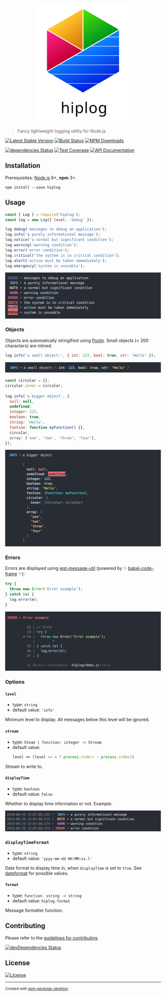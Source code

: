 <h1 align="center">
  <img
    alt="hiplog"
    src="./media/img/header.svg"
    width="300"
  />
</h1>

> Fancy lightweight logging utility for Node.js

[![Latest Stable Version](https://img.shields.io/npm/v/hiplog.svg)](https://www.npmjs.com/package/hiplog)
[![Build Status](https://travis-ci.org/amercier/hiplog.svg?branch=master)](https://travis-ci.org/amercier/hiplog)
[![NPM Downloads](https://img.shields.io/npm/dm/hiplog.svg)](https://www.npmjs.com/package/hiplog)

[![dependencies Status](https://david-dm.org/amercier/hiplog/status.svg)](https://david-dm.org/amercier/hiplog)
[![Test Coverage](https://img.shields.io/codecov/c/github/amercier/hiplog/master.svg)](https://codecov.io/github/amercier/hiplog?branch=master)
[![API Documentation](https://doc.esdoc.org/github.com/amercier/hiplog/badge.svg)](https://doc.esdoc.org/github.com/amercier/hiplog/)

Installation
------------

Prerequisites: [Node.js](https://nodejs.org/) 6+, **npm** 3+.

    npm install --save hiplog

Usage
-----

```js
const { Log } = require('hiplog');
const log = new Log({ level: 'debug' });
```

```js
log.debug('messages to debug an application');
log.info('a purely informational message');
log.notice('a normal but significant condition');
log.warning('warning condition');
log.error('error condition');
log.critical('the system is in critical condition');
log.alert('action must be taken immediately');
log.emergency('system is unusable');
```

![Hiplog levels output][doc-img-levels]

### Objects

Objects are automatically stringified using [Purdy]. Small objects (< 200
characters) are inlined.

```js
log.info('a small object:', { int: 123, bool: true, str: 'Hello' });
```

![Hiplog small objects output][doc-img-object-small]

```js
const circular = {};
circular.inner = circular;

log.info('a bigger object', {
  null: null,
  undefined,
  integer: 123,
  boolean: true,
  string: 'Hello',
  funtion: function myFunction() {},
  circular,
  array: ['one', 'two', 'three', 'four'],
});
```

![Hiplog big objects output][doc-img-object-big]

### Errors

Errors are displayed using [jest-message-util] (powered by :sparkles: [babel-code-frame] :sparkles:):

```js
try {
  throw new Error('Error example');
} catch (e) {
  log.error(e);
}
```

![Hiplog errors output][doc-img-error]

### Options

#### `level`

- type: `string`
- default value: `'info'`

Minimum level to display. All messages below this level will be ignored.

#### `stream`

- type: `Steam | function: integer -> Stream`
- default value:
  ```js
  level => (level <= 4 ? process.stderr : process.stdout)
  ```

Stream to write to.

#### `displayTime`

- type: `boolean`
- default value: `false`

Whether to display time information or not. Example:

![Hiplog time output][doc-img-time]

### `displayTimeFormat`

- type: `string`
- default value: `'yyyy-mm-dd HH:MM:ss.l'`

Date format to display time in, when `displayTime` is set to `true`. See [dateformat]
for possible values.

#### `format`

- type: `function: string -> string`
- default value: `hiplog.format`

Message formatter function.

Contributing
------------

Please refer to the [guidelines for contributing](./CONTRIBUTING.md).

[![devDependencies Status](https://david-dm.org/amercier/hiplog/dev-status.svg)](https://david-dm.org/amercier/hiplog?type=dev)

License
-------

[![License](https://img.shields.io/npm/l/hiplog.svg)](LICENSE.md)

---
<sup>_Created with [npm-package-skeleton](https://github.com/amercier/npm-package-skeleton)._</sup>

[doc-img-levels]: ./media/img/doc/levels.png
[doc-img-object-small]: ./media/img/doc/object-small.png
[doc-img-object-big]: ./media/img/doc/object-big.png
[doc-img-error]: ./media/img/doc/error.png
[doc-img-time]: ./media/img/doc/time.png
[Purdy]: https://www.npmjs.com/package/purdy
[babel-code-frame]: https://new.babeljs.io/docs/en/next/babel-code-frame.html
[jest-message-util]: https://github.com/facebook/jest/tree/master/packages/jest-message-util
[dateformat]: https://www.npmjs.com/package/dateformat
